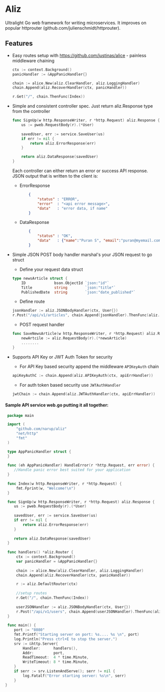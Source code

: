 # Aliz
Ultralight Go web framework for writing microservices. It improves on popular httprouter (github.com/julienschmidt/httprouter). 

## Features 
* Easy routes setup with https://github.com/justinas/alice - painless middleware chaining

    ```go
    ctx := context.Background()
    panicHandler := &AppPanicHandler{}

    chain := alice.New(aliz.ClearHandler, aliz.LoggingHandler)
    chain.Append(aliz.RecoverHandler(ctx, panicHandler))

    r.Get("/", chain.ThenFunc(Index))
    ```
* Simple and consistent controller spec. Just return aliz.Response type from the controller
	```go
	func SignUp(w http.ResponseWriter, r *http.Request) aliz.Response {
		us := pweb.RequestBody(r).(*User)
		
		savedUser, err := service.SaveUser(us)
		if err != nil {
			return aliz.ErrorResponse(err)
		}
	
		return aliz.DataResponse(savedUser)
	}
	```
	Each controller can either return an error or success API response. JSON output that is written to the client is:
    
	* ErrorResponse
		```JSON
			{
				"status" : "ERROR",
				"error"  : "<api error message>",
				"data"   : "error data, if name"
			}
		```
	* DataResponse
		```JSON
			{
				"status" : "OK",
				"data"   : {"name":"Puran S", "email":"puran@myemail.com"}
			}
		```
* Simple JSON POST body handler marshal's your JSON request to go struct 
	- Define your request data struct
	```go
	type newsArticle struct {
		ID             bson.ObjectId `json:"id"`
		Title          string        `json:"title"`
		PublishedDate  string        `json:"date_published"`
	```
    
    - Define route
	```go
    jsonHandler := aliz.JSONBodyHandler(ctx, User{})
    r.Post("/api/v1/articles", chain.Append(jsonHandler).ThenFunc(aliz.ResponseHandler(SaveNewsArticle)))
    ```
	
    - POST request handler
	```go
    func SaveNewsArticle(w http.ResponseWriter, r *http.Request) aliz.Response {
		newArtcile := aliz.RequestBody(r).(*newsArticle)
        ........
    }
    ```
    
* Supports API Key or JWT Auth Token for security
	* For API Key based security append the middleware ```APIKeyAuth``` chain
	```go
	apiKeyAuthC := chain.Append(aliz.APIKeyAuth(ctx, apiErrHandler))
    ```
    * For auth token based security use ```JWTAuthHandler```
    ```go
    jwtChain := chain.Append(aliz.JWTAuthHandler(ctx, apiErrHandler))
    ```


#### Sample API service web.go putting it all together:

```go
 package main

 import (
     "github.com/narup/aliz"
     "net/http"
     "fmt"
 )

 type AppPanicHandler struct {
 }
 
 func (eh AppPanicHandler) HandleError(r *http.Request, err error) {
    //Handle panic error best suited for your application
 }
 
 func Index(w http.ResponseWriter, r *http.Request) {
     fmt.Fprint(w, "Welcome!\n")
 }

 func SignUp(w http.ResponseWriter, r *http.Request) aliz.Response {
	us := pweb.RequestBody(r).(*User)
	
	savedUser, err := service.SaveUser(us)
	if err != nil {
	    return aliz.ErrorResponse(err)
	}
	
	return aliz.DataResponse(savedUser)
 }
 
 func handlers() *aliz.Router {
     ctx := context.Background()
     var panicHandler = &AppPanicHandler{}
   
     chain := alice.New(aliz.ClearHandler, aliz.LoggingHandler)
     chain.Append(aliz.RecoverHandler(ctx, panicHandler))

     r := aliz.DefaultRouter(ctx)
     
     //setup routes
     r.Get("/", chain.ThenFunc(Index))
     
     userJSONHandler := aliz.JSONBodyHandler(ctx, User{})
     r.Post("/api/v1/users", chain.Append(userJSONHandler).ThenFunc(aliz.ResponseHandler(SignUp)))
 }
 
 func main() {
 	port := "8080"
	fmt.Printf("Starting server on port: %s.... %s \n", port)
	log.Println("Press ctrl+E to stop the server.")
	srv := &http.Server{
		Handler:      handlers(),
		Addr:         port,
		ReadTimeout:  4 * time.Minute,
		WriteTimeout: 8 * time.Minute,
	}
	if serr := srv.ListenAndServe(); serr != nil {
		log.Fatalf("Error starting server: %s\n", serr)
	}
} 
```
